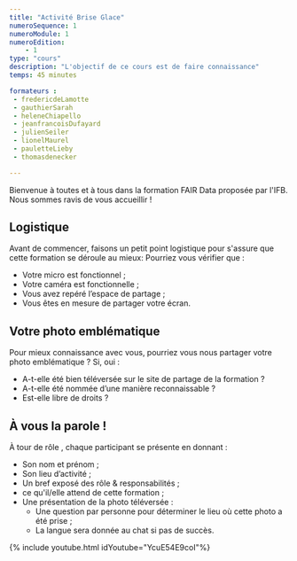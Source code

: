 ```yaml
---
title: "Activité Brise Glace"
numeroSequence: 1
numeroModule: 1
numeroEdition:
    - 1
type: "cours"
description: "L'objectif de ce cours est de faire connaissance"
temps: 45 minutes

formateurs : 
 - fredericdeLamotte
 - gauthierSarah
 - heleneChiapello
 - jeanfrancoisDufayard
 - julienSeiler
 - lionelMaurel
 - pauletteLieby
 - thomasdenecker

---
```


Bienvenue à toutes et à tous dans la formation FAIR Data proposée par l'IFB. Nous sommes ravis de vous accueillir !

## Logistique

Avant de commencer, faisons un petit point logistique pour s'assure que cette formation se déroule au mieux: Pourriez vous vérifier que :

- Votre micro est fonctionnel ;
- Votre caméra est fonctionnelle ;
- Vous avez repéré l’espace de partage ;
- Vous êtes en mesure de partager votre écran.

## Votre photo emblématique

Pour mieux connaissance avec vous, pourriez vous nous partager votre photo emblématique ? Si, oui :

- A-t-elle été bien téléversée sur le site de partage de la formation ?
- A-t-elle été nommée d’une manière reconnaissable ?
- Est-elle libre de droits ?

## À vous la parole !

À tour de rôle , chaque participant se présente en donnant :

- Son nom et prénom ;
- Son lieu d’activité ;
- Un bref exposé des rôle & responsabilités ;
- ce qu'il/elle attend de cette formation ;
- Une présentation de la photo téléversée :
    - Une question par personne pour déterminer le lieu où cette photo a été prise ;
    - La langue sera donnée au chat si pas de succès.

{% include youtube.html idYoutube="YcuE54E9coI"%}

